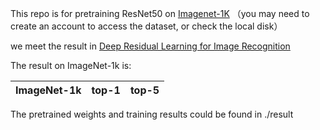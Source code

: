 This repo is for pretraining ResNet50 on [Imagenet-1K](https://image-net.org/) （you may need to create an account to access the dataset, or check the local disk）

we meet the result in [Deep Residual Learning for Image Recognition](https://arxiv.org/abs/1512.03385)

The result on ImageNet-1k is:

|ImageNet-1k|top-1 | top-5|
|---        |---   |---   |


The pretrained weights and training results could be found in ./result 
